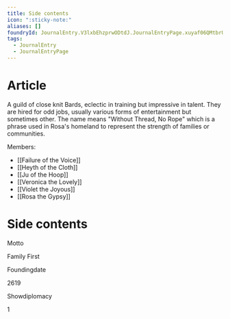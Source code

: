 ```yaml
---
title: Side contents
icon: ":sticky-note:"
aliases: []
foundryId: JournalEntry.V3lxbEhzprwODtdJ.JournalEntryPage.xuyaf06QMtbrUDbX
tags:
  - JournalEntry
  - JournalEntryPage
---
```





# Article
A guild of close knit Bards, eclectic in training but impressive in talent. They are hired for odd jobs, usually various forms of entertainment but sometimes other. The name means "Without Thread, No Rope" which is a phrase used in Rosa's homeland to represent the strength of families or communities.

Members:

*   [[Failure of the Voice]]
*   [[Heyth of the Cloth]]
*   [[Ju of the Hoop]]
*   [[Veronica the Lovely]]
*   [[Violet the Joyous]]
*   [[Rosa the Gypsy]]


# Side contents
Motto

Family First

Foundingdate

2619

Showdiplomacy

1